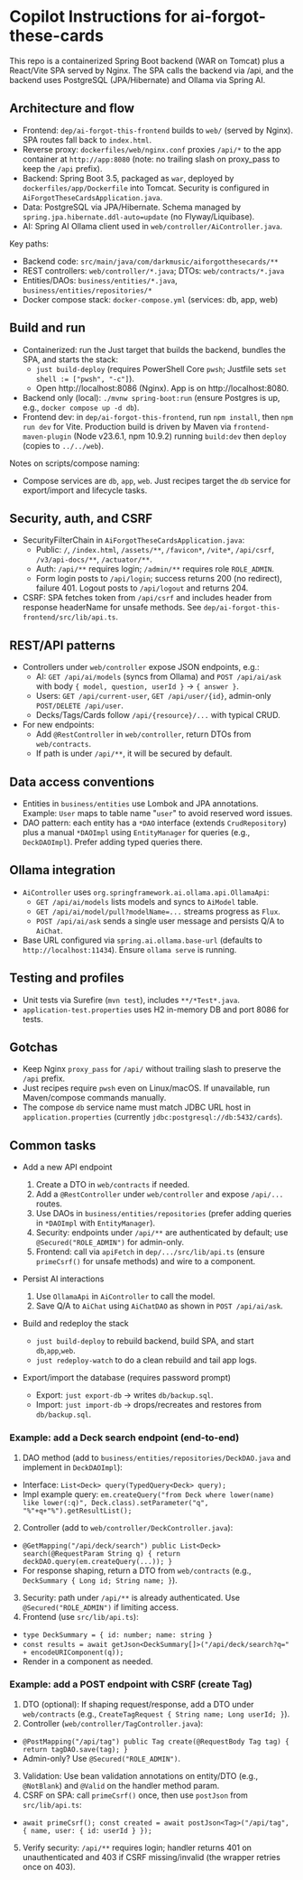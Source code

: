 # Copilot Instructions for ai-forgot-these-cards

This repo is a containerized Spring Boot backend (WAR on Tomcat) plus a React/Vite SPA served by Nginx. The SPA calls the backend via /api, and the backend uses PostgreSQL (JPA/Hibernate) and Ollama via Spring AI.

## Architecture and flow
- Frontend: `dep/ai-forgot-this-frontend` builds to `web/` (served by Nginx). SPA routes fall back to `index.html`.
- Reverse proxy: `dockerfiles/web/nginx.conf` proxies `/api/*` to the app container at `http://app:8080` (note: no trailing slash on proxy_pass to keep the `/api` prefix).
- Backend: Spring Boot 3.5, packaged as `war`, deployed by `dockerfiles/app/Dockerfile` into Tomcat. Security is configured in `AiForgotTheseCardsApplication.java`.
- Data: PostgreSQL via JPA/Hibernate. Schema managed by `spring.jpa.hibernate.ddl-auto=update` (no Flyway/Liquibase).
- AI: Spring AI Ollama client used in `web/controller/AiController.java`.

Key paths:
- Backend code: `src/main/java/com/darkmusic/aiforgotthesecards/**`
- REST controllers: `web/controller/*.java`; DTOs: `web/contracts/*.java`
- Entities/DAOs: `business/entities/*.java`, `business/entities/repositories/*`
- Docker compose stack: `docker-compose.yml` (services: db, app, web)

## Build and run
- Containerized: run the Just target that builds the backend, bundles the SPA, and starts the stack:
  - `just build-deploy` (requires PowerShell Core `pwsh`; Justfile sets `set shell := ["pwsh", "-c"]`).
  - Open http://localhost:8086 (Nginx). App is on http://localhost:8080.
- Backend only (local): `./mvnw spring-boot:run` (ensure Postgres is up, e.g., `docker compose up -d db`).
- Frontend dev: in `dep/ai-forgot-this-frontend`, run `npm install`, then `npm run dev` for Vite. Production build is driven by Maven via `frontend-maven-plugin` (Node v23.6.1, npm 10.9.2) running `build:dev` then `deploy` (copies to `../../web`).

Notes on scripts/compose naming:
- Compose services are `db`, `app`, `web`. Just recipes target the `db` service for export/import and lifecycle tasks.

## Security, auth, and CSRF
- SecurityFilterChain in `AiForgotTheseCardsApplication.java`:
  - Public: `/`, `/index.html`, `/assets/**`, `/favicon*`, `/vite*`, `/api/csrf`, `/v3/api-docs/**`, `/actuator/**`.
  - Auth: `/api/**` requires login; `/admin/**` requires role `ROLE_ADMIN`.
  - Form login posts to `/api/login`; success returns 200 (no redirect), failure 401. Logout posts to `/api/logout` and returns 204.
- CSRF: SPA fetches token from `/api/csrf` and includes header from response headerName for unsafe methods. See `dep/ai-forgot-this-frontend/src/lib/api.ts`.

## REST/API patterns
- Controllers under `web/controller` expose JSON endpoints, e.g.:
  - AI: `GET /api/ai/models` (syncs from Ollama) and `POST /api/ai/ask` with body `{ model, question, userId }` -> `{ answer }`.
  - Users: `GET /api/current-user`, `GET /api/user/{id}`, admin-only `POST/DELETE /api/user`.
  - Decks/Tags/Cards follow `/api/{resource}/...` with typical CRUD.
- For new endpoints:
  - Add `@RestController` in `web/controller`, return DTOs from `web/contracts`.
  - If path is under `/api/**`, it will be secured by default.

## Data access conventions
- Entities in `business/entities` use Lombok and JPA annotations. Example: `User` maps to table name "`user`" to avoid reserved word issues.
- DAO pattern: each entity has a `*DAO` interface (extends `CrudRepository`) plus a manual `*DAOImpl` using `EntityManager` for queries (e.g., `DeckDAOImpl`). Prefer adding typed queries there.

## Ollama integration
- `AiController` uses `org.springframework.ai.ollama.api.OllamaApi`:
  - `GET /api/ai/models` lists models and syncs to `AiModel` table.
  - `GET /api/ai/model/pull?modelName=...` streams progress as `Flux`.
  - `POST /api/ai/ask` sends a single user message and persists Q/A to `AiChat`.
- Base URL configured via `spring.ai.ollama.base-url` (defaults to `http://localhost:11434`). Ensure `ollama serve` is running.

## Testing and profiles
- Unit tests via Surefire (`mvn test`), includes `**/*Test*.java`.
- `application-test.properties` uses H2 in-memory DB and port 8086 for tests.

## Gotchas
- Keep Nginx `proxy_pass` for `/api/` without trailing slash to preserve the `/api` prefix.
- Just recipes require `pwsh` even on Linux/macOS. If unavailable, run Maven/compose commands manually.
- The compose `db` service name must match JDBC URL host in `application.properties` (currently `jdbc:postgresql://db:5432/cards`).

## Common tasks
- Add a new API endpoint
  1) Create a DTO in `web/contracts` if needed.
  2) Add a `@RestController` under `web/controller` and expose `/api/...` routes.
  3) Use DAOs in `business/entities/repositories` (prefer adding queries in `*DAOImpl` with `EntityManager`).
  4) Security: endpoints under `/api/**` are authenticated by default; use `@Secured("ROLE_ADMIN")` for admin-only.
  5) Frontend: call via `apiFetch` in `dep/.../src/lib/api.ts` (ensure `primeCsrf()` for unsafe methods) and wire to a component.

- Persist AI interactions
  1) Use `OllamaApi` in `AiController` to call the model.
  2) Save Q/A to `AiChat` using `AiChatDAO` as shown in `POST /api/ai/ask`.

- Build and redeploy the stack
  - `just build-deploy` to rebuild backend, build SPA, and start `db`,`app`,`web`.
  - `just redeploy-watch` to do a clean rebuild and tail app logs.

- Export/import the database (requires password prompt)
  - Export: `just export-db` -> writes `db/backup.sql`.
  - Import: `just import-db` -> drops/recreates and restores from `db/backup.sql`.

### Example: add a Deck search endpoint (end-to-end)
1) DAO method (add to `business/entities/repositories/DeckDAO.java` and implement in `DeckDAOImpl`):
  - Interface: `List<Deck> query(TypedQuery<Deck> query);`
  - Impl example query: `em.createQuery("from Deck where lower(name) like lower(:q)", Deck.class).setParameter("q", "%"+q+"%").getResultList();`
2) Controller (add to `web/controller/DeckController.java`):
  - `@GetMapping("/api/deck/search") public List<Deck> search(@RequestParam String q) { return deckDAO.query(em.createQuery(...)); }`
  - For response shaping, return a DTO from `web/contracts` (e.g., `DeckSummary { Long id; String name; }`).
3) Security: path under `/api/**` is already authenticated. Use `@Secured("ROLE_ADMIN")` if limiting access.
4) Frontend (use `src/lib/api.ts`):
  - `type DeckSummary = { id: number; name: string }`
  - `const results = await getJson<DeckSummary[]>("/api/deck/search?q=" + encodeURIComponent(q));`
  - Render in a component as needed.

### Example: add a POST endpoint with CSRF (create Tag)
1) DTO (optional): If shaping request/response, add a DTO under `web/contracts` (e.g., `CreateTagRequest { String name; Long userId; }`).
2) Controller (`web/controller/TagController.java`):
  - `@PostMapping("/api/tag") public Tag create(@RequestBody Tag tag) { return tagDAO.save(tag); }`
  - Admin-only? Use `@Secured("ROLE_ADMIN")`.
3) Validation: Use bean validation annotations on entity/DTO (e.g., `@NotBlank`) and `@Valid` on the handler method param.
4) CSRF on SPA: call `primeCsrf()` once, then use `postJson` from `src/lib/api.ts`:
  - `await primeCsrf(); const created = await postJson<Tag>("/api/tag", { name, user: { id: userId } });`
5) Verify security: `/api/**` requires login; handler returns 401 on unauthenticated and 403 if CSRF missing/invalid (the wrapper retries once on 403).
